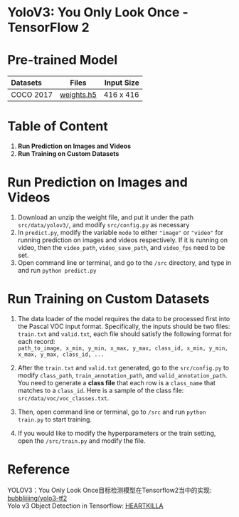 # YoloV3: You Only Look Once - TensorFlow 2  

# Pre-trained Model

| Datasets | Files | Input Size |
| :--- | :----: | ---: |
| COCO 2017 | [weights.h5](https://github.com/bubbliiiing/yolo3-tf2/releases/download/v1.0/yolo_weights.h5) | 416 x 416 |

# Table of Content

1. <strong> Run Prediction on Images and Videos </strong>  
2. <strong> Run Training on Custom Datasets </strong>

# Run Prediction on Images and Videos
1. Download an unzip the weight file, and put it under the path `src/data/yolov3/`, and modify `src/config.py` as necessary
2. In `predict.py`, modify the variable `mode` to either `"image"` or `"video"` for running prediction on images and videos respectively.
If it is running on video, then the `video_path`, `video_save_path`, and `video_fps` need to be set.
3. Open command line or terminal, and go to the `/src` directory, and type in and run `python predict.py`

# Run Training on Custom Datasets
1. The data loader of the model requires the data to be processed first into the Pascal VOC input format. Specifically, the inputs should
be two files: `train.txt` and `valid.txt`, each file should satisfy the following format for each record:   
`path_to_image, x_min, y_min, x_max, y_max, class_id, x_min, y_min, x_max, y_max, class_id, ...`

2. After the `train.txt` and `valid.txt` generated, go to the `src/config.py` to modify `class_path`, `train_annotation_path`, and `valid_annotation_path`.
 You need to generate a <strong>class file</strong> that each row is a `class_name` that matches to a `class_id`. Here is
 a sample of the class file: `src/data/voc/voc_classes.txt`.

3. Then, open command line or terminal, go to `/src` and run `python train.py` to start training.

4. If you would like to modify the hyperparameters or the train setting, open the `/src/train.py` and modify the file.

# Reference

YOLOV3：You Only Look Once目标检测模型在Tensorflow2当中的实现: [bubbliiiing/yolo3-tf2](https://github.com/bubbliiiing/yolo3-tf2)  
Yolo v3 Object Detection in Tensorflow: [HEARTKILLA](https://www.kaggle.com/aruchomu/yolo-v3-object-detection-in-tensorflow)  
